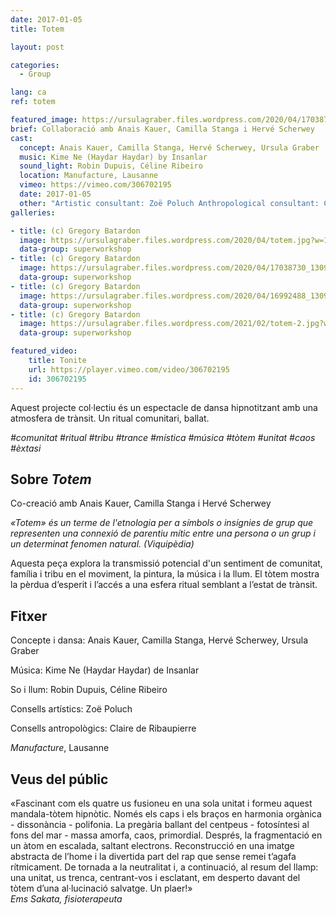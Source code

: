 ```yaml
---
date: 2017-01-05
title: Totem

layout: post

categories:
  - Group

lang: ca
ref: totem

featured_image: https://ursulagraber.files.wordpress.com/2020/04/17038757_1309926282406530_5896639958045333217_o.jpg?w=500&fit=crop
brief: Collaboració amb Anais Kauer, Camilla Stanga i Hervé Scherwey
cast:
  concept: Anais Kauer, Camilla Stanga, Hervé Scherwey, Ursula Graber
  music: Kime Ne (Haydar Haydar) by Insanlar
  sound_light: Robin Dupuis, Céline Ribeiro
  location: Manufacture, Lausanne
  vimeo: https://vimeo.com/306702195
  date: 2017-01-05
  other: "Artistic consultant: Zoë Poluch Anthropological consultant: Claire de Ribaupierre"
galleries:

- title: (c) Gregory Batardon
  image: https://ursulagraber.files.wordpress.com/2020/04/totem.jpg?w=1024&fit=crop
  data-group: superworkshop
- title: (c) Gregory Batardon
  image: https://ursulagraber.files.wordpress.com/2020/04/17038730_1309926322406526_3742290833211252186_o.jpg?w=1024&fit=crop
  data-group: superworkshop
- title: (c) Gregory Batardon
  image: https://ursulagraber.files.wordpress.com/2020/04/16992488_1309926459073179_8615874270323999413_o.jpg?w=2000&fit=crop
  data-group: superworkshop
- title: (c) Gregory Batardon
  image: https://ursulagraber.files.wordpress.com/2021/02/totem-2.jpg?w=2000&fit=crop
  data-group: superworkshop

featured_video:
    title: Tonite
    url: https://player.vimeo.com/video/306702195
    id: 306702195
---
```



<!-- [![Totem](https://i.vimeocdn.com/video/746500438_640.jpg)](https://player.vimeo.com/video/306702195) -->

Aquest projecte col·lectiu és un espectacle de dansa hipnotitzant amb una atmosfera de trànsit. Un ritual comunitari, ballat.   

*#comunitat #ritual #tribu #trance #mística #música #tòtem #unitat #caos #èxtasi*

<!--plop-->

## Sobre *Totem*

Co-creació amb Anais Kauer, Camilla Stanga i Hervé Scherwey    

<i>«Totem» és un terme de l'etnologia per a símbols o insígnies de grup que representen una connexió de parentiu mític entre una persona o un grup i un determinat fenomen natural. (Viquipèdia) </i>   

Aquesta peça explora la transmissió potencial d'un sentiment de comunitat, família i tribu  en el moviment, la pintura, la música i la llum. El tòtem mostra la pèrdua d’esperit i l’accés a una esfera ritual semblant a l’estat de trànsit.

<!--plop-->

## Fitxer   


Concepte i dansa: Anais Kauer, Camilla Stanga, Hervé Scherwey, Ursula Graber

Música: Kime Ne (Haydar Haydar) de Insanlar

So i llum: Robin Dupuis, Céline Ribeiro

Consells artístics: Zoë Poluch

Consells antropològics: Claire de Ribaupierre

<i>Manufacture</i>, Lausanne

## Veus del públic   

«Fascinant com els quatre us fusioneu en una sola unitat i formeu aquest mandala-tòtem hipnòtic. Només els caps i els braços en harmonia orgànica - dissonància - polifonia. La pregària ballant del centpeus - fotosíntesi al fons del mar - massa amorfa, caos, primordial. Després, la fragmentació en un àtom en escalada, saltant electrons. Reconstrucció en una imatge abstracta de l’home i la divertida part del rap que sense remei t’agafa rítmicament. De tornada a la neutralitat i, a continuació, al resum del llamp: una unitat, us trenca, centrant-vos i esclatant, em desperto davant del tòtem d’una al·lucinació salvatge. Un plaer!»
<br>
<i>Ems Sakata, fisioterapeuta</i>

